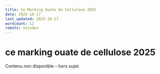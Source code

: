 ```yaml
---
title: Ce Marking Ouate De Cellulose 2025
date: 2025-10-17
last_updated: 2025-10-17
wordcount: 12
robots: noindex
---
```


# ce marking ouate de cellulose 2025

Contenu non disponible – hors sujet.